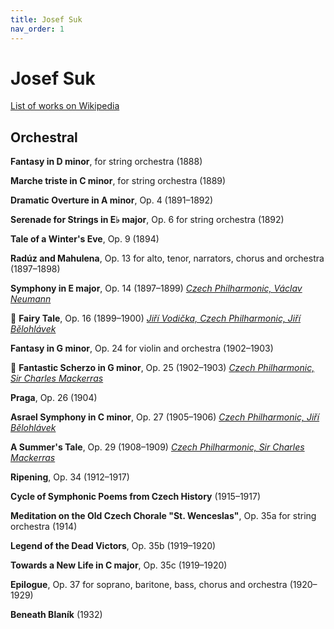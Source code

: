 ```yaml
---
title: Josef Suk
nav_order: 1
---
```


# Josef Suk

[List of works on Wikipedia](https://en.wikipedia.org/wiki/List_of_compositions_by_Josef_Suk)

## Orchestral

**Fantasy in D minor**, for string orchestra (1888) 

**Marche triste in C minor**, for string orchestra (1889) 

**Dramatic Overture in A minor**, Op. 4 (1891–1892) 

**Serenade for Strings in E♭ major**, Op. 6 for string orchestra (1892) 

**Tale of a Winter's Eve**, Op. 9 (1894) 

**Radúz and Mahulena**, Op. 13 for alto, tenor, narrators, chorus and orchestra (1897–1898) 

**Symphony in E major**, Op. 14 (1897–1899) [*Czech Philharmonic, Václav Neumann*](http://www.tidal.com/track/90492653)

💎 **Fairy Tale**, Op. 16 (1899–1900) [*Jiří Vodička, Czech Philharmonic, Jiří Bělohlávek*](http://www.tidal.com/track/108016474)

**Fantasy in G minor**, Op. 24 for violin and orchestra (1902–1903) 

💎 **Fantastic Scherzo in G minor**, Op. 25 (1902–1903) [*Czech Philharmonic, Sir Charles Mackerras*](http://www.tidal.com/track/29780290)

**Praga**, Op. 26 (1904) 

**Asrael Symphony in C minor**, Op. 27 (1905–1906) [*Czech Philharmonic, Jiří Bělohlávek*](http://www.tidal.com/track/108016469)

**A Summer's Tale**, Op. 29 (1908–1909) [*Czech Philharmonic, Sir Charles Mackerras*](http://www.tidal.com/track/29780285)

**Ripening**, Op. 34 (1912–1917) 

**Cycle of Symphonic Poems from Czech History** (1915–1917) 

**Meditation on the Old Czech Chorale "St. Wenceslas"**, Op. 35a for string orchestra (1914) 

**Legend of the Dead Victors**, Op. 35b (1919–1920) 

**Towards a New Life in C major**, Op. 35c (1919–1920) 

**Epilogue**, Op. 37 for soprano, baritone, bass, chorus and orchestra (1920–1929) 

**Beneath Blaník** (1932) 
